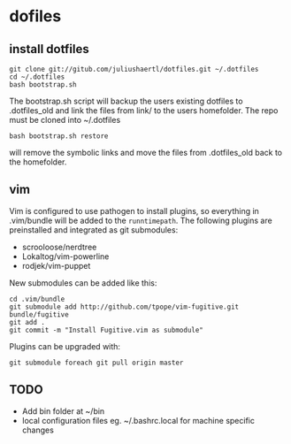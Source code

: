 # dofiles

## install dotfiles

    git clone git://gitub.com/juliushaertl/dotfiles.git ~/.dotfiles
    cd ~/.dotfiles
    bash bootstrap.sh

The bootstrap.sh script will backup the users existing dotfiles to .dotfiles_old
and link the files from link/ to the users homefolder. The repo must be cloned 
into ~/.dotfiles

    bash bootstrap.sh restore

will remove the symbolic links and move the files from .dotfiles_old back to the
homefolder. 

## vim

Vim is configured to use pathogen to install plugins, so everything in
.vim/bundle will be added to the `runntimepath`. The following plugins are 
preinstalled and integrated as git submodules:

- scrooloose/nerdtree
- Lokaltog/vim-powerline
- rodjek/vim-puppet

New submodules can be added like this:

    cd .vim/bundle 
    git submodule add http://github.com/tpope/vim-fugitive.git bundle/fugitive
    git add .
    git commit -m "Install Fugitive.vim as submodule"

Plugins can be upgraded with:

    git submodule foreach git pull origin master

## TODO

* Add bin folder at ~/bin
* local configuration files eg. ~/.bashrc.local for machine specific changes
